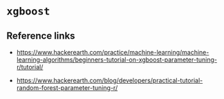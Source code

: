 # `xgboost`


## Reference links

* <https://www.hackerearth.com/practice/machine-learning/machine-learning-algorithms/beginners-tutorial-on-xgboost-parameter-tuning-r/tutorial/>


* <https://www.hackerearth.com/blog/developers/practical-tutorial-random-forest-parameter-tuning-r/>